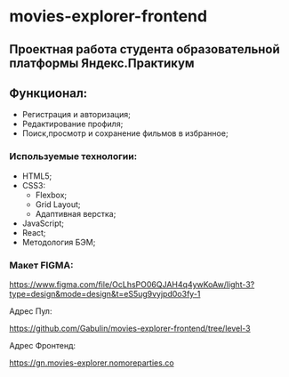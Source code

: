 # movies-explorer-frontend

## Проектная работа студента образовательной платформы Яндекс.Практикум

## Функционал:

- Регистрация и авторизация;
- Редактирование профиля;
- Поиск,просмотр и сохранение фильмов в избранное;

### Используемые технологии:

- HTML5;
- CSS3:
  - Flexbox;
  - Grid Layout;
  - Адаптивная верстка;
- JavaScript;
- React;
- Методология БЭМ;

### Макет FIGMA:

https://www.figma.com/file/OcLhsPO06QJAH4q4ywKoAw/light-3?type=design&mode=design&t=eS5ug9vyjpd0o3fy-1


Адрес Пул:

https://github.com/Gabulin/movies-explorer-frontend/tree/level-3

Адрес Фронтенд:

https://gn.movies-explorer.nomoreparties.co


